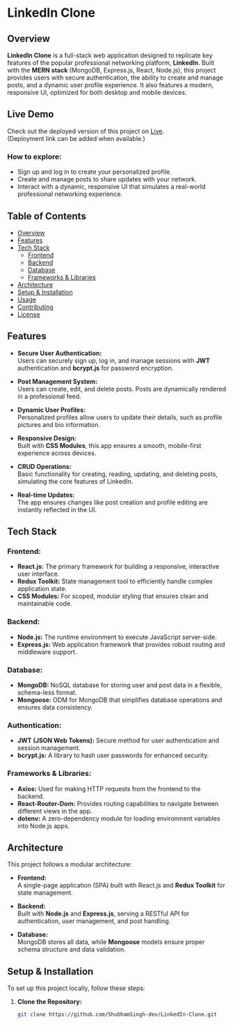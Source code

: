 # **LinkedIn Clone**

## Overview
**LinkedIn Clone** is a full-stack web application designed to replicate key features of the popular professional networking platform, **LinkedIn**. Built with the **MERN stack** (MongoDB, Express.js, React, Node.js), this project provides users with secure authentication, the ability to create and manage posts, and a dynamic user profile experience. It also features a modern, responsive UI, optimized for both desktop and mobile devices.

## Live Demo
Check out the deployed version of this project on [Live](https://linkedin-clone-cdr2.onrender.com).  
(Deployment link can be added when available.)

### How to explore:
- Sign up and log in to create your personalized profile.
- Create and manage posts to share updates with your network.
- Interact with a dynamic, responsive UI that simulates a real-world professional networking experience.

## **Table of Contents**
- [Overview](#overview)
- [Features](#features)
- [Tech Stack](#tech-stack)
  - [Frontend](#frontend)
  - [Backend](#backend)
  - [Database](#database)
  - [Frameworks & Libraries](#frameworks--libraries)
- [Architecture](#architecture)
- [Setup & Installation](#setup--installation)
- [Usage](#usage)
- [Contributing](#contributing)
- [License](#license)

## **Features**
- **Secure User Authentication:**  
  Users can securely sign up, log in, and manage sessions with **JWT** authentication and **bcrypt.js** for password encryption.
  
- **Post Management System:**  
  Users can create, edit, and delete posts. Posts are dynamically rendered in a professional feed.
  
- **Dynamic User Profiles:**  
  Personalized profiles allow users to update their details, such as profile pictures and bio information.
  
- **Responsive Design:**  
  Built with **CSS Modules**, this app ensures a smooth, mobile-first experience across devices.
  
- **CRUD Operations:**  
  Basic functionality for creating, reading, updating, and deleting posts, simulating the core features of LinkedIn.
  
- **Real-time Updates:**  
  The app ensures changes like post creation and profile editing are instantly reflected in the UI.

## **Tech Stack**

### **Frontend:**
- **React.js:** The primary framework for building a responsive, interactive user interface.
- **Redux Toolkit:** State management tool to efficiently handle complex application state.
- **CSS Modules:** For scoped, modular styling that ensures clean and maintainable code.

### **Backend:**
- **Node.js:** The runtime environment to execute JavaScript server-side.
- **Express.js:** Web application framework that provides robust routing and middleware support.

### **Database:**
- **MongoDB:** NoSQL database for storing user and post data in a flexible, schema-less format.
- **Mongoose:** ODM for MongoDB that simplifies database operations and ensures data consistency.

### **Authentication:**
- **JWT (JSON Web Tokens):** Secure method for user authentication and session management.
- **bcrypt.js:** A library to hash user passwords for enhanced security.

### **Frameworks & Libraries:**
- **Axios:** Used for making HTTP requests from the frontend to the backend.
- **React-Router-Dom:** Provides routing capabilities to navigate between different views in the app.
- **dotenv:** A zero-dependency module for loading environment variables into Node.js apps.

## **Architecture**
This project follows a modular architecture:

- **Frontend:**  
  A single-page application (SPA) built with React.js and **Redux Toolkit** for state management.

- **Backend:**  
  Built with **Node.js** and **Express.js**, serving a RESTful API for authentication, user management, and post handling.

- **Database:**  
  MongoDB stores all data, while **Mongoose** models ensure proper schema structure and data validation.

## **Setup & Installation**
To set up this project locally, follow these steps:

1. **Clone the Repository:**
   ```bash
   git clone https://github.com/ShubhamSingh-dev/LinkedIn-Clone.git
